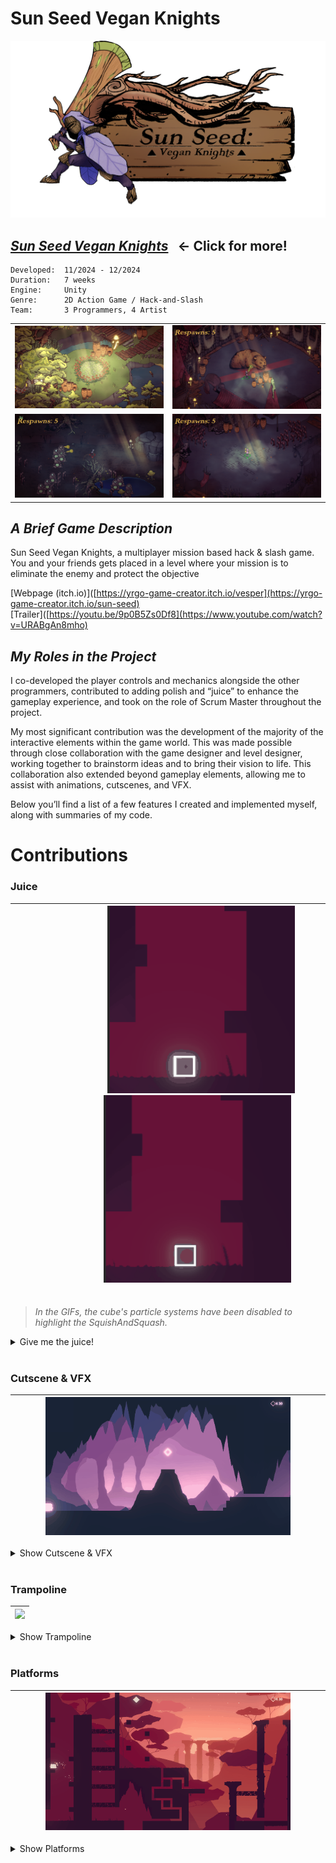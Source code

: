 # __Sun Seed Vegan Knights__

![sunseed_banner](/_Images/ZmxUP5.png)


## [___Sun Seed Vegan Knights___](/Sunseed) &nbsp; ← Click for more!

```
Developed:  11/2024 - 12/2024
Duration:   7 weeks
Engine:     Unity
Genre:      2D Action Game / Hack-and-Slash
Team:       3 Programmers, 4 Artist
```

<table>
  <tr>
    <td width="50%"><img src="/PortfolioBilder/MenuScreenTemp.png" /></td>
    <td width="50%"><img src="/PortfolioBilder/sunseed2.png" /></td>
  </tr>
  <tr>
    <td width="50%"><img src="/PortfolioBilder/sunseed3.png" /></td>
    <td width="50%"><img src="/PortfolioBilder/sunseed1.png" /></td>
  </tr>
</table>

## _A Brief Game Description_
Sun Seed Vegan Knights, a multiplayer mission based hack & slash game. You and your friends gets placed in a level where your mission is to eliminate the enemy and protect the objective

[Webpage (itch.io)]([https://yrgo-game-creator.itch.io/vesper](https://yrgo-game-creator.itch.io/sun-seed) <br>
[Trailer]([https://youtu.be/9p0B5Zs0Df8](https://www.youtube.com/watch?v=URABgAn8mho)

## _My Roles in the Project_

I co-developed the player controls and mechanics alongside the other programmers, contributed to adding polish and “juice” to enhance the gameplay experience, and took on the role of Scrum Master throughout the project.

My most significant contribution was the development of the majority of the interactive elements within the game world. This was made possible through close collaboration with the game designer and level designer, working together to brainstorm ideas and to bring their vision to life. This collaboration also extended beyond gameplay elements, allowing me to assist with animations, cutscenes, and VFX.

Below you’ll find a list of a few features I created and implemented myself, along with summaries of my code.

# Contributions 

### Juice
	
|&nbsp;&nbsp;&nbsp;&nbsp;&nbsp;&nbsp;&nbsp;&nbsp;&nbsp;&nbsp;&nbsp;&nbsp;&nbsp;&nbsp;&nbsp;&nbsp;&nbsp;&nbsp;&nbsp;&nbsp;&nbsp;&nbsp;&nbsp;&nbsp;&nbsp;&nbsp;&nbsp; <img src="/_GIFs/VesperSquishSquash.gif" alt="juice1" width="300" height="auto"> &nbsp;&nbsp;&nbsp;&nbsp;&nbsp;&nbsp;&nbsp;&nbsp;&nbsp;&nbsp;&nbsp;&nbsp;&nbsp;&nbsp;&nbsp;&nbsp;&nbsp;&nbsp;&nbsp;&nbsp;&nbsp;&nbsp;&nbsp;&nbsp; <img src="/_GIFs/VesperSquishSquash1.gif" alt="juice1" width="300" height="auto"> &nbsp;&nbsp;&nbsp;&nbsp;&nbsp;&nbsp;&nbsp;&nbsp;&nbsp;&nbsp;&nbsp;&nbsp;&nbsp;&nbsp;&nbsp;&nbsp;&nbsp;&nbsp;&nbsp;&nbsp;&nbsp;&nbsp;&nbsp;&nbsp;&nbsp;&nbsp;&nbsp; <br> |
|:---:|


> *In the GIFs, the cube's particle systems have been disabled to highlight the SquishAndSquash.*

<details>
  <summary>Give me the juice!</summary>

#### The Idea
The concept was to make the cube's shape respond dynamically to its environment and movement.

#### The Logic
The squish-squash mechanic works by temporarily scaling the object in a squashing (wider, shorter) or stretching (narrower, taller) manner using Lerp, and then smoothly reverting it back to its original size.
The mechanic relies on a raycast system along with calculations of delta positions, as well as the `Jump()` and `LandingActions()` methods, to determine when to activate the effect.

<br>

*Click the dropdown arrows below to see the `code`!* <br>

<details>
<summary>Show SquishAndSquash.cs</summary>

 ```cs
public class SquishAndSquash : MonoBehaviour
{
    public float squashAmount = 0.2f;
    public float stretchAmount = 0.2f;

    public float squishSquashDuration = 0.2f;
    public float revertScaleDuration = 0.1f;

    private Vector3 originalScale;

    public bool squishAndSquashEnabled;

    void Start()
    {
        squishAndSquashEnabled = true;
        originalScale = transform.localScale;
    }

    public void JumpSquash()
    {
        if (!squishAndSquashEnabled) return;
        StartCoroutine(SquishSquashOverTime(originalScale.x - stretchAmount, originalScale.y + stretchAmount));
    }

    public void LandSquish()
    {
        if (!squishAndSquashEnabled) return;
        StartCoroutine(SquishSquashOverTime(originalScale.x + squashAmount, originalScale.y - squashAmount));
    }

    public void ToggleEnabled(bool boolean)
    {
        squishAndSquashEnabled = boolean;
    }

    IEnumerator SquishSquashOverTime(float targetX, float targetY)
    {
        Vector3 originalSize = transform.localScale;
        Vector3 targetSize = new Vector3(targetX, targetY, originalSize.z);

        float currentTime = 0.0f;

        while (currentTime <= squishSquashDuration)
        {
            transform.localScale = Vector3.Lerp(originalSize, targetSize, currentTime / squishSquashDuration);
            currentTime += Time.deltaTime;
            yield return null;
        }

        transform.localScale = targetSize;

        // Revert back to original size
        StartCoroutine(RevertOverTime(targetSize.x, targetSize.y, originalScale.x, originalScale.y));
    }

    IEnumerator RevertOverTime(float startX, float startY, float targetX, float targetY)
    {
        Vector3 startSize = new Vector3(startX, startY, transform.localScale.z);
        Vector3 targetSize = new Vector3(targetX, targetY, transform.localScale.z);

        float currentTime = 0.0f;

        while (currentTime <= revertScaleDuration)
        {
            transform.localScale = Vector3.Lerp(startSize, targetSize, currentTime / revertScaleDuration);
            currentTime += Time.deltaTime;
            yield return null;
        }

        transform.localScale = targetSize;
    }
}

```
</details>
<details>
  <summary>Show PlayerController.cs</summary>
  
```cs

public class PlayerController : MonoBehaviour, IReset
{

# ...

    // Irrelevant code in the following method is omitted for brevity
    void Jump()
    {
        // Disable WallSquash
        if (WallSquashEnabler != null)
        {
            StopCoroutine(WallSquashEnabler);
        }

        squishAndSquash.JumpSquash();
    }

# ...

    void WallCollisionSquash()
    {
        if (!canMove || !wallCollisionSquash) return;

        if (Math.Abs(transform.position.x - prevPos.x) > deltaPosThreshold &&
            (!rayCastHandler.rightSide || !rayCastHandler.leftSide))
        {
            if ((prevRaycastLeft && !rayCastHandler.leftSide && rb.velocity.x < 0) ||
                (prevRaycastRight && !rayCastHandler.rightSide && rb.velocity.x > 0))
            {
                squishAndSquash.JumpSquash();
            }
        }

        prevRaycastRight = rayCastHandler.rightSide;
        prevRaycastLeft = rayCastHandler.leftSide;
        prevPos = transform.position;
    }

# ...

    // Irrelevant code in the following method is omitted for brevity
    private void LandingActions()
    {
        squishAndSquash.LandSquish();
    }

# ...

}
```

</details>

</details>

<br>

### Cutscene & VFX

|<img src="/_GIFs/VesperCutscene.gif?version=2" width="80%" />|
|---|

<details>
<summary>Show Cutscene & VFX</summary>

#### The Idea
The concept was to transition into a cinematic when the player encountered and picked up a power-up.

#### Cinematic logic
When the player picks up the power-up, control over movement is temporarily disabled, and the player character moves to a designated cutscene position. A list of GameObjects, including the player and vignettes, is triggered to play their respective animations. After a delay, the animations stop, and player control is restored.

#### Outline VFX Logic
The OutlineFxTrigger class spawns one or more outline GameObjects at a specified interval, while the OutlineFx class handles the growth and fading of each outline effect.
> *The VFX referenced here is only the outline effect that expands, the rest of the VFX are particles systems activated on trigger.*

<br>

*Click the dropdown arrows below to see the `code`!* <br>

<details>
<summary>Show PowerUp.cs</summary>
  
```cs
public class PowerUp : MonoBehaviour
{
    [Header("Power-Up")]
    public bool enableLargeSize;
    public bool enableSmallSize;

    [Header("Sprite Effects")]
    public bool spriteFade = true;
    public bool outlineFx = true;

    [Header("Movement")]
    public bool stopPlayerMovement = true;
    public bool movePlayerToPosition = true;
    public Transform targetPosition;
    public float moveDuration;

    [Header("Animation")]
    public bool playPlayerAnimation = true;
    public bool playObjectsAnimation = true;
    public float animationDuration;
    public List<GameObject> animationObjects;
    
    [Header("Puls")]
    [Range(0, 2)] public float sizeMulti = 1.02f;
    private Vector3 origiScale;
    private float pulsDuration = 1f;
    private float pulsingTimer = 0f;
    public float beatingDuration = 1f;

    // Private variables
    private bool cutscenePlayed = false;
    private bool isSizeChange = false;
    
    // References
    private FadeSprite fadeSprite;
    private OutlineFxTrigger outlineFxTrigger;
    private Rigidbody2D rb2d;

    void Start()
    {
        origiScale = transform.localScale;
        fadeSprite = GetComponent<FadeSprite>();
        outlineFxTrigger = GetComponent<OutlineFxTrigger>();
        rb2d = PlayerController.player.GetComponent<Rigidbody2D>();
    }

    void Update()
    {
        pulsingTimer += Time.deltaTime;

        if (pulsingTimer >= pulsDuration && !isSizeChange)
        {
            isSizeChange = true;
            Pulsing();
            pulsingTimer = 0f;
        }
    }

    private void OnTriggerEnter2D(Collider2D collision)
    {
        if (collision.CompareTag("Player") && !cutscenePlayed)
        {
            if (gameObject.CompareTag("GetSmaller"))
            {
                AudioManager.Instance.GameplaySFX(AudioManager.Instance.powerUpSmallSound, AudioManager.Instance.powerUpSmallVolume);
            }
            else if (gameObject.CompareTag("GetLarger"))
            {
                AudioManager.Instance.GameplaySFX(AudioManager.Instance.powerUpLargeSound, AudioManager.Instance.powerUpLargeVolume);
            }

            SpriteFade();
            OutlineFx();
            StopPlayerMovement();
            MovePlayerToCutscenePosition();
            PlayObjectsAnimations(true);
            PlayPlayerAnimation(true);

            cutscenePlayed = true;

            StartCoroutine(UnstopMovementAndStopAnimations());
        }
    }

    void SpriteFade()
    {
        if (!spriteFade) return;
        fadeSprite.FadeOut();
    }

    void OutlineFx()
    {
        if (!outlineFx) return;
        outlineFxTrigger.PlayFx();
    }

    void StopPlayerMovement()
    {
        if (!stopPlayerMovement) return;

        rb2d.velocity = Vector2.zero;
        PlayerController.instance.canMove = false;
        PlayerController.instance.bigEnabled = false;
        PlayerController.instance.smallEnabled = false;
    }

    IEnumerator UnstopMovementAndStopAnimations()
    {
        yield return new WaitForSeconds(animationDuration);
        PlayerController.instance.canMove = true;
        PlayObjectsAnimations(false);
        PlayPlayerAnimation(false);

        EnableSize();
    }

    public void Pulsing()
    {
        var newScale = origiScale * sizeMulti;
        Sequence sizeSeq = DOTween.Sequence();
        sizeSeq.Append(transform.DOScale(newScale, beatingDuration / 2).SetEase(Ease.InSine))
               .Append(transform.DOScale(origiScale, beatingDuration / 2).SetEase(Ease.InSine))
               .OnComplete(() => isSizeChange = false);
    }

    private void EnableSize()
    {
        PlayerController.instance.bigEnabled = enableLargeSize;
        PlayerController.instance.smallEnabled = enableSmallSize;
    }

    void MovePlayerToCutscenePosition()
    {
        if (!movePlayerToPosition) return;

        rb2d.transform.DOMove(targetPosition.position, moveDuration);
    }

    void PlayObjectsAnimations(bool boolean)
    {
        if (!playObjectsAnimation) return;

        // Enable animationObjects and their Animator
        foreach (GameObject animationObject in animationObjects)
        {
            animationObject.SetActive(boolean);
            Animator animator = animationObject.GetComponent<Animator>();

            if (animator != null)
            {
                animator.enabled = boolean;
            }
        }
    }

    void PlayPlayerAnimation(bool boolean)
    {
        if (!playPlayerAnimation) return;

        // Enable Player Animator
        Animator playerAnimator = PlayerController.player.GetComponent<Animator>();
        playerAnimator.enabled = boolean;
    }
}

```
</details>

<details>
<summary>Show OutlineFxTrigger.cs</summary>
  
```cs
public class OutlineFxTrigger : MonoBehaviour
{
    public float outlineSpawnDelay = 0.3f;
    public int numberOfOutlines = 1;
    public GameObject outline;

    public void PlayFx()
    {
        StartCoroutine(TriggerOutlineFx());
    }
    IEnumerator TriggerOutlineFx()
    {
        for (int i = 0; i < numberOfOutlines; i++)
        {
            Instantiate(outline, transform.position, Quaternion.identity);
            yield return new WaitForSeconds(outlineSpawnDelay);
        }
    }
}
```
</details>


<details>
<summary>Show OutlineFx.cs</summary>
  
```cs
using System.Collections;
using System.Collections.Generic;
using UnityEngine;
using DG.Tweening;

public class OutlineFx : MonoBehaviour
{
    public float growDuration;
    public float targetScale;
    public float fadeDelay;
    public Ease ease;
    bool playing;

    private void Start()
    {
        TriggerEffect();
    }
    
    private void Update()
    {
        if (!playing)
        {
            TriggerEffect();
        }
    }

    void TriggerEffect()
    {
        playing = true;
        transform.DOScale(targetScale, growDuration).SetEase(ease);
        StartCoroutine(TriggerFade());
    }

    IEnumerator TriggerFade()
    {
        yield return new WaitForSeconds(fadeDelay);
        GetComponent<FadeSprite>().FadeOut();
    }
}

```
</details>

</details>

<br>

### Trampoline

|<img src="/_GIFs/VesperTrampoline.gif" width="80%" />|
|---|
<details>
<summary>Show Trampoline</summary>

#### The Idea
The aim was to create a trampoline that provided a satisfying bounce that reacted to the player's size. We wanted to encourage the player to use the size-switch mechanic strategically to achieve the best possible bounce.

#### The Logic 
The trampoline applies a bounce force to the player on collision, with the force size determined by the player's gravity scale or Y-axis velocity. 
Seeing as the player's gravity scale changes with their size, using the gravity scale as a parameter for the bounce force worked pretty well.

Player movement is temporarily disabled to ensure a smoother bounce in the correct direction, and to prevent unwanted physics issues like double jumps or other glitches.

<br>

*Click the dropdown arrows below to see the `code`!* <br>

<details>
<summary>Show Trampoline.cs</summary>
  
```cs
public class Trampoline : MonoBehaviour
{
    [Header("Push mode")]
    public bool usingGravityMultiplier;
    public bool usingYVelocityMultiplier;

    [Header("Values")]
    public float gravityScaleMultiplier = 5;
    public float yVelocityMultiplier = 0.1f;
    public float maxBounceForce = 30;
    public float bounceDelay = 0.1f;
    
    [HideInInspector]
    public float bounceForce;

    PlayerController player;

    private void OnCollisionEnter2D(Collision2D other)
    {
        if (other.gameObject.CompareTag("Player"))
        {
            AudioManager.Instance.GameplaySFX(AudioManager.Instance.trampolineJump, AudioManager.Instance.trampolineJumpVolume);
            player = other.gameObject.GetComponentInParent<PlayerController>();
            var rb2d = player.GetComponent<Rigidbody2D>();

            if (usingGravityMultiplier)
            {
                bounceForce += rb2d.gravityScale * gravityScaleMultiplier;
            }

            if (usingYVelocityMultiplier)
            {
                bounceForce += player.GetAbsoluteYVelocity() * yVelocityMultiplier;
            }

            if (bounceForce > maxBounceForce)
            {
                bounceForce = maxBounceForce;
            }

            if (rb2d != null)
            {
                player.isBouncing = true;
                Vector2 bounceDirection = transform.up * bounceForce;
                rb2d.AddForce(bounceDirection, ForceMode2D.Impulse);

                StartCoroutine(EnableMovement());
            }

            bounceForce = 0;
        }
    }

    IEnumerator EnableMovement()
    {
        yield return new WaitForSeconds(bounceDelay);
        player.isBouncing = false;
    }
}

```
</details>

<details>
  <summary>Show PlayerController.cs</summary>
  
```cs
  public class PlayerController : MonoBehaviour, IReset
  {
	#...
		
	private float currentMagnitude;
	private float prevMagnitude;
	
	private List<float> yVelocities = new();
	private int numberOfVelocitiesToRecord = 10;
	
	#...
	
	// Irrelevant code in the following method is omitted for brevity
	void FixedUpdate()
	{
		RecordYVelocity();
		RecordMagnitude();
	}
    
	#...
	
	private void RecordMagnitude()
	{
		prevMagnitude = currentMagnitude;
		currentMagnitude = rb.velocity.magnitude;
	}
	
	internal float GetMagnitude()
	{
		if (prevMagnitude != 0) return prevMagnitude;
		else return currentMagnitude;
	}
	
	
	internal float GetAbsoluteYVelocity()
	{
		for (int i = yVelocities.Count - 1; i >= 0; i--)
		{
		    if (yVelocities[i] > 0.0001f)
		    {
			return yVelocities[i];
		    }
		}
	
		return 0f;
	}
	
	void RecordYVelocity()
	{
		yVelocities.Add(Mathf.Abs(rb.velocity.y));
	
		if (yVelocities.Count > numberOfVelocitiesToRecord)
		{
	    		yVelocities.RemoveAt(0);
		}
	}
	
	#...
}
```
  
</details>

</details>

<br>

### Platforms

|<img src="/_GIFs/VesperPlatformsShort.gif" width="80%" />|
|---|

<details>
<summary>Show Platforms</summary>

#### Platform Showcase
Below, you'll find dropdowns containing GIFs of different platforms along with their associated code.

<br>

Click the dropdown arrows below to see the platforms! <br>

<details>
  <summary>Show Moving</summary>

|<img src="/_GIFs/VesperPlatformMoving.gif" width="80%" />|
|---|

<br>

*Click the dropdown arrow below to see `code`!* <br>

 <details>
  <summary>Show Moving.cs</summary>
    
```cs
public class Moving : MonoBehaviour, IReset
{
    [Header("Movement Settings")]
    public float waitDuration;
    public float speed = 1f;
    public float percentageDistance;
    [Range(0,1)] public float startPercentageDistance;

    [Header("Coordinates")]
    public List<Transform> coordinates;
    Transform start;
    Transform end;
    int currentIndex;

    Coroutine waitCoroutine;
    bool move = true;

    void Start()
    {
        RegisterSelfToResettableManager();
        InitialValues();
    }

    void FixedUpdate()
    {
        if (move)
        {
            percentageDistance += Time.deltaTime * speed;
            transform.position = Vector3.Lerp(start.position, end.position, percentageDistance);
        }

        if (percentageDistance >= 1)
        {
            waitCoroutine = StartCoroutine(Wait());
            NextCycle();
        }
    }

    void NextCycle()
    {
        percentageDistance = 0;
        start = end;
        currentIndex++;

        if (currentIndex >= coordinates.Count)
        {
            currentIndex = 0;
        }

        end = coordinates[currentIndex];
    }

    IEnumerator Wait()
    {
        move = false;
        yield return new WaitForSeconds(waitDuration);
        move = true;
    }

    private void OnTriggerEnter2D(Collider2D other)
    {
        if (other.gameObject.CompareTag("Player"))
        {
            var playerHandler = PlayerController.player.transform.parent.GetComponent<PlayerHandler>();
            PlayerController.instance.rb.velocity += Vector2.up * speed;
            if (playerHandler != null)
            {
                playerHandler.SetParent(transform);
            }
        }
    }

    private void OnTriggerExit2D(Collider2D other)
    {
        if (other.gameObject.CompareTag("Player"))
        {
            var playerHandler = PlayerController.player.transform.parent.GetComponent<PlayerHandler>();
            if (playerHandler != null)
            {
                playerHandler.SetParent(null);
            }
        }
    }

    public void Reset()
    {
        InitialValues();
    }

    public void RegisterSelfToResettableManager()
    {
        ResettableManager.Instance?.RegisterObject(this);
    }

    private void InitialValues()
    {
        start = coordinates[0];
        end = coordinates[1];
        currentIndex = 1;
        percentageDistance = startPercentageDistance;
        move = true;

        if (waitCoroutine != null)
        {
            StopCoroutine(waitCoroutine);
        }
    }
}
```
  </details>

---

<br>

</details>

<details>
<summary>Show Disappearing</summary>
	
|<img src="/_GIFs/VesperPlatformDisappearing.gif" width="80%" />|
|---|

<br>

*Click the dropdown arrow below to see `code`!* <br>

<details>
<summary>Show Disappearing.cs</summary>
	
```cs
public class Disappearing : MonoBehaviour, IReset
{
    public float sustainTime = 1f;
    public float cooldown = 0.5f;
    public float reapperingParticleDuration = 1f;
    public Color32 onTriggerColor;
    private Color32 defaultColor;
    
    bool platformActive = true;
    bool previousActive =  true;
    bool playerOverlapping;
    bool ongoingCoroutine;
    Coroutine myCoroutine;

    public GameObject platform;
    SpriteRenderer platformSpriteRenderer;

    public UnityEvent disappear;
    public UnityEvent reappear;
    public UnityEvent fadeIn;
    public UnityEvent fadeOut;

    private void Awake()
    {
        platformSpriteRenderer = platform.GetComponent<SpriteRenderer>();
        defaultColor = platformSpriteRenderer.color;   
    }

    private void Start()
    {
        RegisterSelfToResettableManager();
    }

    private void Update()
    {
        if (!platformActive)
        {
            platform.SetActive(false);
        }
        else if (!playerOverlapping)
        {
            platform.SetActive(true);

            if (previousActive == false)
            {
                fadeIn.Invoke();
            }
        }

        previousActive = platformActive;
    }

    public void Disappear()
    {
        if (!ongoingCoroutine)
        {
            myCoroutine = StartCoroutine(DisappearAndComeBack());
        }
    }
    IEnumerator DisappearAndComeBack()
    {
        ongoingCoroutine = true;
  
        platformSpriteRenderer.color = onTriggerColor;


        yield return new WaitForSeconds(sustainTime);
        platformActive = false;
        disappear.Invoke();
        AudioManager.Instance.GameplaySFX(AudioManager.Instance.disappearingPlatformSound, AudioManager.Instance.disappearingPlatformVolume);
        yield return new WaitForSeconds(cooldown);
        reappear.Invoke();
        yield return new WaitForSeconds(reapperingParticleDuration);
        platformActive = true;

        AudioManager.Instance.GameplaySFX(AudioManager.Instance.appearingPlatformSound, AudioManager.Instance.appearingPlatformVolume);
        platformSpriteRenderer.color = defaultColor;

        ongoingCoroutine = false;
    }

    public void SetPlayerOverlapping(bool boolean)
    {
        playerOverlapping = boolean;
    }

    public void Reset()
    {
        if (ongoingCoroutine)
        {
            StopCoroutine(myCoroutine);
            ongoingCoroutine = false;
        }
        platformActive = true;
        previousActive = true;
        platformSpriteRenderer.color = defaultColor;
    }

    public void RegisterSelfToResettableManager()
    {
        ResettableManager.Instance?.RegisterObject(this);
    }
}
```


</details>

---

<br>

</details>


<details>
<summary>Show Destructible</summary>
	
|<img src="/_GIFs/VesperPlatformDestructible.gif" width="80%" />|
|---|

<br>

*Click the dropdown arrow below to see `code`!* <br>

<details>
    <summary>Show Destructible.cs</summary>
  
```cs
public class Destructible : MonoBehaviour, IReset
{
    [Header("Terrain Objects")]
    public List<GameObject> terrainObjects;

    [Header("Particle Effects")]
    public ParticleSystem destructionParticles;

    private ScreenShakeHandler screenShakeHandler;
    private bool ongoingCoroutine;

    [Header("Respawn Settings")]
    public bool respawnEnabled = false;
    public float respawnDelay = 5f;

    private void Start()
    {
        RegisterSelfToResettableManager();
    }

    public void TriggerDestroy()
    {
        if (ongoingCoroutine) return;

        screenShakeHandler = Camera.main.GetComponent<ScreenShakeHandler>();
        AudioManager.Instance.GameplaySFX(AudioManager.Instance.destructiblePlatfrom, AudioManager.Instance.destructiblePlatfromVolume);
        
        destructionParticles.Play();
        screenShakeHandler.DestructionShake();
        StartCoroutine(DestroyCoroutine());
    }

    private IEnumerator DestroyCoroutine()
    {
        ongoingCoroutine = true;

        // Disable all terrain objects
        foreach (GameObject obj in terrainObjects)
        {
            obj.SetActive(false);
        }

        // Handle respawn if enabled
        if (respawnEnabled)
        {
            yield return new WaitForSeconds(respawnDelay);
            foreach (GameObject obj in terrainObjects)
            {
                obj.SetActive(true);
            }
        }

        ongoingCoroutine = false;
    }

    public void Reset()
    {
        // Ensure all terrain objects are active on reset
        foreach (GameObject obj in terrainObjects)
        {
            obj.SetActive(true);
        }
    }

    private void RegisterSelfToResettableManager()
    {
        ResettableManager.Instance.RegisterObject(this);
    }
}

```
  </details>

---

<br>

</details>


<details>
  <summary>Show Rising</summary>

|<img src="/_GIFs/VesperPlatformRising.gif" width="80%" />|
|---|

<br>

*Click the dropdown arrows below to see `code`!* <br>

  <details>
  <summary>Show RisingMovement.cs</summary>
    
  ```cs
using System.Collections;
using System.Collections.Generic;
using UnityEngine;

public class RisingMovement : MonoBehaviour, IReset
{
    private enum States { DOWN, UP };

    [Header("Values")]
    public float targetHeight; // Target height for rising
    public float TimerToTarget = 4; // Time to reach target height
    public float durationOnTarget = 2; // Time to stay at target height

    [HideInInspector]
    public ParticleSystem rocks;

    private Vector3 initialPosition;
    private States currentState;
    private float timer;
    private float riseSpeed;

    void Start()
    {
        rocks = GetComponentInChildren<ParticleSystem>();
        initialPosition = transform.position;
        currentState = States.DOWN;
        RegisterSelfToResettableManager();

        // Calculate the speed at which the object will rise
        riseSpeed = (targetHeight - initialPosition.y) / TimerToTarget;
    }

    void Update()
    {
        Movement();
    }

    private void Movement()
    {
        timer -= Time.deltaTime;

        switch (currentState)
        {
            case States.DOWN:
                if (timer <= 0 && transform.position.y > initialPosition.y)
                {
                    MoveDown();
                }
                break;

            case States.UP:
                if (transform.position.y < targetHeight)
                {
                    MoveUp();
                }
                break;
        }
    }

    private void MoveDown()
    {
        float step = riseSpeed * Time.deltaTime;
        transform.Translate(Vector3.down * step);
    }

    private void MoveUp()
    {
        float step = riseSpeed * Time.deltaTime;
        transform.Translate(Vector3.up * step);
    }

    public void Rise()
    {
        currentState = States.UP;
    }

    public void Descend()
    {
        if (currentState == States.DOWN) return;

        currentState = States.DOWN;
        timer = durationOnTarget;
    }

    public void ResetTimer()
    {
        timer = 0;
    }

    public void Reset()
    {
        timer = 0;
        transform.position = initialPosition;
        currentState = States.DOWN;
    }

    public void RegisterSelfToResettableManager()
    {
        ResettableManager.Instance?.RegisterObject(this);
    }
}
  ```
  </details>
  
  <details>
  <summary>Show RisingButton.cs</summary>
    
  ```cs
  public class RisingButton : MonoBehaviour, IReset
{
    // Takes in the moving platforms
    public List<RisingMovement> platforms;
   
    // Animator anim;
    public float pressedDistance;
    public float timer;
    private bool playerIsLarge;
    private bool onMe;
    private bool prevSize;
    public Transform box;
    private Vector3 stopPos;

    private void Start()
    {
        stopPos = Vector3.zero;
        RegisterSelfToResettableManager();
    }
    
    public void Update()
    {
        timer += Time.deltaTime;
        if(onMe)
        {
            if (playerIsLarge)
            {
                box.localPosition = Vector3.Lerp(Vector3.zero, Vector3.down * pressedDistance, timer);
            }
            else
            {
                box.localPosition = Vector3.Lerp(box.localPosition, Vector3.zero, Time.deltaTime * 4);
            }
        }
      
        else
        {
            box.localPosition = Vector3.Lerp(box.localPosition, Vector3.zero, Time.deltaTime * 4);
        }

        playerIsLarge = PlayerController.instance.currentSize == Sizes.BIG;
        
        if(prevSize != playerIsLarge)
        {
            if(playerIsLarge == false)
            {
                stopPos = box.transform.localPosition;
            }
            timer = 0;
        }
        prevSize = playerIsLarge;
    }
    private void OnTriggerEnter2D(Collider2D other)
    {
        if (other.gameObject.CompareTag("Player"))
        {
            if (onMe == false)
            {
                timer = 0;
                onMe = true;
            }

            foreach (var platform in platforms)
            {
                if (playerIsLarge)
                {
                    platform.Rise();
                }
                else
                {
                    platform.Descend();

                }
            }
        }
    }

    private void OnTriggerStay2D(Collider2D other)
    {
        if (other.CompareTag("Player"))
        {
            foreach (var platform in platforms)
            {
                if (playerIsLarge)
                {
                    platform.Rise();
                }
                else
                {
                    platform.Descend();
                }
            }
        }
    }

    private void OnTriggerExit2D(Collider2D other)
    {
        if (other.gameObject.CompareTag("Player"))
        {
            if (onMe == true)
            {
                onMe = false;
                timer = 0;
                stopPos = box.transform.localPosition;
            }
            foreach (var platform in platforms)
                platform.Descend();
        }
    }

    public void DescendPlatformsPromptly()
    {
        foreach (var platform in platforms)
        {
            platform.Descend();
            platform.ResetTimer();
        }
    }

    public void Reset()
    {
        stopPos = Vector3.zero;
        box.transform.localPosition = Vector3.zero;
    }

    public void RegisterSelfToResettableManager()
    {
        ResettableManager.Instance?.RegisterObject(this);
    }
}
  ```
  </details>
</details>

<br>

#### IReset
All platforms and relevant classes implement the `IReset` interface, enabling the resetting of objects upon player death without reloading the level. Each class that inherits from this interface includes a method to register itself with the `ResettableManager`. When a reset is required, the `ResettableManager` iterates through its list and invokes the reset function for each object.

<details>
<summary>Show IReset.cs</summary>
  
```cs
using UnityEngine;

public interface IReset
{
    void Reset();

    void RegisterSelfToResettableManager();
}
```
</details>

</details>

<br>




